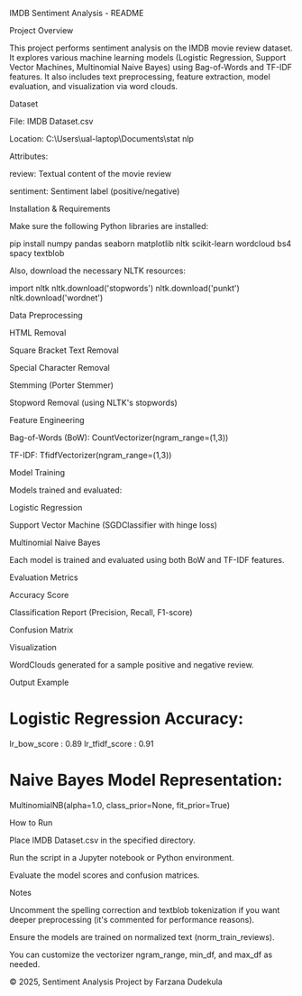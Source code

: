 IMDB Sentiment Analysis - README

Project Overview

This project performs sentiment analysis on the IMDB movie review dataset. It explores various machine learning models (Logistic Regression, Support Vector Machines, Multinomial Naive Bayes) using Bag-of-Words and TF-IDF features. It also includes text preprocessing, feature extraction, model evaluation, and visualization via word clouds.

Dataset

File: IMDB Dataset.csv

Location: C:\Users\ual-laptop\Documents\stat nlp

Attributes:

review: Textual content of the movie review

sentiment: Sentiment label (positive/negative)

Installation & Requirements

Make sure the following Python libraries are installed:

pip install numpy pandas seaborn matplotlib nltk scikit-learn wordcloud bs4 spacy textblob

Also, download the necessary NLTK resources:

import nltk
nltk.download('stopwords')
nltk.download('punkt')
nltk.download('wordnet')

Data Preprocessing

HTML Removal

Square Bracket Text Removal

Special Character Removal

Stemming (Porter Stemmer)

Stopword Removal (using NLTK's stopwords)

Feature Engineering

Bag-of-Words (BoW): CountVectorizer(ngram_range=(1,3))

TF-IDF: TfidfVectorizer(ngram_range=(1,3))

Model Training

Models trained and evaluated:

Logistic Regression

Support Vector Machine (SGDClassifier with hinge loss)

Multinomial Naive Bayes

Each model is trained and evaluated using both BoW and TF-IDF features.

Evaluation Metrics

Accuracy Score

Classification Report (Precision, Recall, F1-score)

Confusion Matrix

Visualization

WordClouds generated for a sample positive and negative review.

Output Example

# Logistic Regression Accuracy:
lr_bow_score : 0.89
lr_tfidf_score : 0.91

# Naive Bayes Model Representation:
MultinomialNB(alpha=1.0, class_prior=None, fit_prior=True)

How to Run

Place IMDB Dataset.csv in the specified directory.

Run the script in a Jupyter notebook or Python environment.

Evaluate the model scores and confusion matrices.

Notes

Uncomment the spelling correction and textblob tokenization if you want deeper preprocessing (it's commented for performance reasons).

Ensure the models are trained on normalized text (norm_train_reviews).

You can customize the vectorizer ngram_range, min_df, and max_df as needed.

© 2025, Sentiment Analysis Project by Farzana Dudekula

